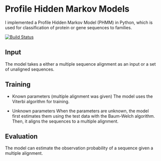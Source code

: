 # Profile Hidden Markov Models

I implemented a Profile Hidden Markov Model (PHMM) in Python, which is used for classification of protein or gene sequences to families.

[![Build Status](https://travis-ci.org/ikar1234/PHMM.svg?branch=master)](https://travis-ci.org/ikar1234/PHMM)

## Input

The model takes a either a multiple sequence alignment as an input or a set of unaligned sequences.


## Training
- Known parameters (multiple alignment was given)
 The model uses the Viterbi algorithm for training.

- Unknown parameters
 When the parameters are unknown, the model first estimates them using the test data with the Baum-Welch algorithm. Then, it aligns the sequences to a multiple alignment.
## Evaluation

The model can estimate the observation probability of a sequence given a multiple alignment.
